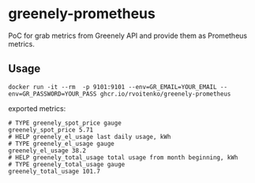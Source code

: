 # greenely-prometheus

PoC for grab metrics from Greenely API and provide them as Prometheus metrics.

## Usage
```shell
docker run -it --rm  -p 9101:9101 --env=GR_EMAIL=YOUR_EMAIL --env=GR_PASSWORD=YOUR_PASS ghcr.io/rvoitenko/greenely-prometheus
```


exported metrics:

```shell
# TYPE greenely_spot_price gauge
greenely_spot_price 5.71
# HELP greenely_el_usage last daily usage, kWh
# TYPE greenely_el_usage gauge
greenely_el_usage 38.2
# HELP greenely_total_usage total usage from month beginning, kWh
# TYPE greenely_total_usage gauge
greenely_total_usage 101.7
```